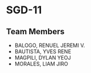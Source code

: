 # SGD-11

## Team Members 
- BALOGO, RENUEL JEREMI V.
- BAUTISTA, YVES RENE
- MAGPILI, DYLAN YEOJ
- MORALES, LIAM JIRO
